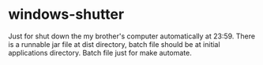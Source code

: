 # windows-shutter
Just for shut down the my brother's computer automatically at 23:59.
There is a runnable jar file at dist directory, batch file should be at initial applications directory. Batch file just for make automate.

